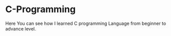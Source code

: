 # C-Programming
Here You can see how I learned C programming Language from beginner to advance level.
